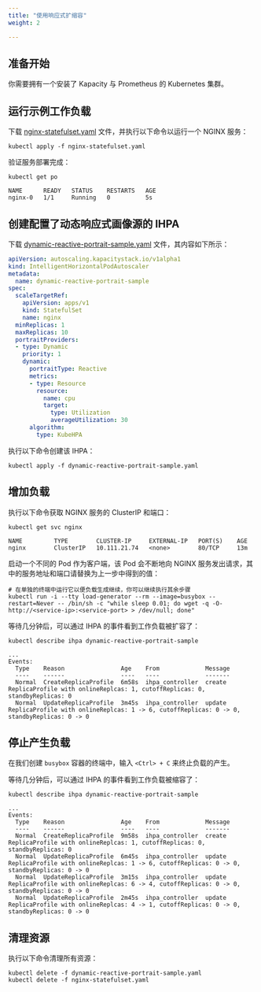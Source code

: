 ```yaml
---
title: "使用响应式扩缩容"
weight: 2

---
```


## 准备开始

你需要拥有一个安装了 Kapacity 与 Prometheus 的 Kubernetes 集群。

## 运行示例工作负载

下载 [nginx-statefulset.yaml](/examples/workload/nginx-statefulset.yaml) 文件，并执行以下命令以运行一个 NGINX 服务：

```shell
kubectl apply -f nginx-statefulset.yaml
```

验证服务部署完成：

```shell
kubectl get po
```

```
NAME      READY   STATUS    RESTARTS   AGE
nginx-0   1/1     Running   0          5s
```

## 创建配置了动态响应式画像源的 IHPA

下载 [dynamic-reactive-portrait-sample.yaml](/examples/ihpa/dynamic-reactive-portrait-sample.yaml) 文件，其内容如下所示：

```yaml
apiVersion: autoscaling.kapacitystack.io/v1alpha1
kind: IntelligentHorizontalPodAutoscaler
metadata:
  name: dynamic-reactive-portrait-sample
spec:
  scaleTargetRef:
    apiVersion: apps/v1
    kind: StatefulSet
    name: nginx
  minReplicas: 1
  maxReplicas: 10
  portraitProviders:
  - type: Dynamic
    priority: 1
    dynamic:
      portraitType: Reactive
      metrics:
      - type: Resource
        resource:
          name: cpu
          target:
            type: Utilization
            averageUtilization: 30
      algorithm:
        type: KubeHPA
```

执行以下命令创建该 IHPA：

```shell
kubectl apply -f dynamic-reactive-portrait-sample.yaml
```

## 增加负载

执行以下命令获取 NGINX 服务的 ClusterIP 和端口：

```shell
kubectl get svc nginx
```

```
NAME         TYPE        CLUSTER-IP     EXTERNAL-IP   PORT(S)    AGE
nginx        ClusterIP   10.111.21.74   <none>        80/TCP     13m
```

启动一个不同的 Pod 作为客户端，该 Pod 会不断地向 NGINX 服务发出请求，其中的服务地址和端口请替换为上一步中得到的值：

```shell
# 在单独的终端中运行它以便负载生成继续，你可以继续执行其余步骤
kubectl run -i --tty load-generator --rm --image=busybox --restart=Never -- /bin/sh -c "while sleep 0.01; do wget -q -O- http://<service-ip>:<service-port> > /dev/null; done"
```

等待几分钟后，可以通过 IHPA 的事件看到工作负载被扩容了：

```shell
kubectl describe ihpa dynamic-reactive-portrait-sample
```

```
...
Events:
  Type    Reason                Age    From             Message
  ----    ------                ----   ----             -------
  Normal  CreateReplicaProfile  6m58s  ihpa_controller  create ReplicaProfile with onlineReplcas: 1, cutoffReplicas: 0, standbyReplicas: 0
  Normal  UpdateReplicaProfile  3m45s  ihpa_controller  update ReplicaProfile with onlineReplcas: 1 -> 6, cutoffReplicas: 0 -> 0, standbyReplicas: 0 -> 0
```

## 停止产生负载

在我们创建 `busybox` 容器的终端中，输入 `<Ctrl> + C` 来终止负载的产生。

等待几分钟后，可以通过 IHPA 的事件看到工作负载被缩容了：

```shell
kubectl describe ihpa dynamic-reactive-portrait-sample
```

```
...
Events:
  Type    Reason                Age    From             Message
  ----    ------                ----   ----             -------
  Normal  CreateReplicaProfile  9m58s  ihpa_controller  create ReplicaProfile with onlineReplcas: 1, cutoffReplicas: 0, standbyReplicas: 0
  Normal  UpdateReplicaProfile  6m45s  ihpa_controller  update ReplicaProfile with onlineReplcas: 1 -> 6, cutoffReplicas: 0 -> 0, standbyReplicas: 0 -> 0
  Normal  UpdateReplicaProfile  3m15s  ihpa_controller  update ReplicaProfile with onlineReplcas: 6 -> 4, cutoffReplicas: 0 -> 0, standbyReplicas: 0 -> 0
  Normal  UpdateReplicaProfile  2m45s  ihpa_controller  update ReplicaProfile with onlineReplcas: 4 -> 1, cutoffReplicas: 0 -> 0, standbyReplicas: 0 -> 0
```

## 清理资源

执行以下命令清理所有资源：

```shell
kubectl delete -f dynamic-reactive-portrait-sample.yaml 
kubectl delete -f nginx-statefulset.yaml 
```

